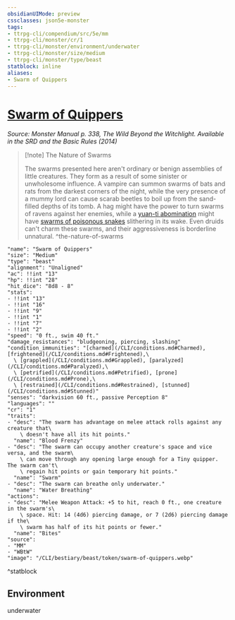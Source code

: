 ```yaml
---
obsidianUIMode: preview
cssclasses: json5e-monster
tags:
- ttrpg-cli/compendium/src/5e/mm
- ttrpg-cli/monster/cr/1
- ttrpg-cli/monster/environment/underwater
- ttrpg-cli/monster/size/medium
- ttrpg-cli/monster/type/beast
statblock: inline
aliases:
- Swarm of Quippers
---
```

# [Swarm of Quippers](CLI/bestiary/beast/swarm-of-quippers.md)
*Source: Monster Manual p. 338, The Wild Beyond the Witchlight. Available in the <span title='Systems Reference Document (5.1)'>SRD</span> and the Basic Rules (2014)*  

> [!note] The Nature of Swarms
> 
> The swarms presented here aren't ordinary or benign assemblies of little creatures. They form as a result of some sinister or unwholesome influence. A vampire can summon swarms of bats and rats from the darkest corners of the night, while the very presence of a mummy lord can cause scarab beetles to boil up from the sand-filled depths of its tomb. A hag might have the power to turn swarms of ravens against her enemies, while a [yuan-ti abomination](/CLI/bestiary/monstrosity/yuan-ti-abomination.md) might have [swarms of poisonous snakes](/CLI/bestiary/beast/swarm-of-poisonous-snakes.md) slithering in its wake. Even druids can't charm these swarms, and their aggressiveness is borderline unnatural.
^the-nature-of-swarms

```statblock
"name": "Swarm of Quippers"
"size": "Medium"
"type": "beast"
"alignment": "Unaligned"
"ac": !!int "13"
"hp": !!int "28"
"hit_dice": "8d8 - 8"
"stats":
- !!int "13"
- !!int "16"
- !!int "9"
- !!int "1"
- !!int "7"
- !!int "2"
"speed": "0 ft., swim 40 ft."
"damage_resistances": "bludgeoning, piercing, slashing"
"condition_immunities": "[charmed](/CLI/conditions.md#Charmed), [frightened](/CLI/conditions.md#Frightened),\
  \ [grappled](/CLI/conditions.md#Grappled), [paralyzed](/CLI/conditions.md#Paralyzed),\
  \ [petrified](/CLI/conditions.md#Petrified), [prone](/CLI/conditions.md#Prone),\
  \ [restrained](/CLI/conditions.md#Restrained), [stunned](/CLI/conditions.md#Stunned)"
"senses": "darkvision 60 ft., passive Perception 8"
"languages": ""
"cr": "1"
"traits":
- "desc": "The swarm has advantage on melee attack rolls against any creature that\
    \ doesn't have all its hit points."
  "name": "Blood Frenzy"
- "desc": "The swarm can occupy another creature's space and vice versa, and the swarm\
    \ can move through any opening large enough for a Tiny quipper. The swarm can't\
    \ regain hit points or gain temporary hit points."
  "name": "Swarm"
- "desc": "The swarm can breathe only underwater."
  "name": "Water Breathing"
"actions":
- "desc": "Melee Weapon Attack: +5 to hit, reach 0 ft., one creature in the swarm's\
    \ space. Hit: 14 (4d6) piercing damage, or 7 (2d6) piercing damage if the\
    \ swarm has half of its hit points or fewer."
  "name": "Bites"
"source":
- "MM"
- "WBtW"
"image": "/CLI/bestiary/beast/token/swarm-of-quippers.webp"
```
^statblock

## Environment

underwater